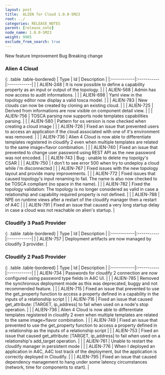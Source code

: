 ```yaml
---
layout: post
title:  ALIEN for Cloud 1.0.0-SM23
root: ../
categories: RELEASE_NOTES
parent: [release_note]
node_name: 1.0.0-SM23
weight: 9985
exclude_from_search: true
---
```





<i class="fa fa-plus text-success"></i> New feature <i class="fa fa-level-up text-primary"></i> Improvement  <i class="fa fa-bug text-danger"></i> Bug <i class="fa fa-exclamation-triangle text-warning"></i> Breaking change


### Alien 4 Cloud



  {: .table .table-bordered}
  | Type        | Id         | Description |
  |:------------|:-----------|:------------|
    |  <i class="fa fa-plus text-success"></i> | ALIEN-248 | It is now possible to define a capability property as an input or output of the topology.  |
    |  <i class="fa fa-plus text-success"></i> | ALIEN-568 | Admin has now access to audit informations.  |
    |  <i class="fa fa-plus text-success"></i> | ALIEN-698 | Yaml view in the topology editor now display a valid tosca model.  |
    |  <i class="fa fa-plus text-success"></i> | ALIEN-783 | New clouds can now be created by cloning an existing cloud.  |
        |  <i class="fa fa-level-up text-primary"></i> | ALIEN-725 | Derived from informations are now visible on component detail view.  |
    |  <i class="fa fa-level-up text-primary"></i> | ALIEN-756 | TOSCA parsing now supports node templates capabilities parsing.  |
      |  <i class="fa fa-bug text-danger"></i> | ALIEN-580 | Pattern for os version is now checked when creating a cloud image  |
    |  <i class="fa fa-bug text-danger"></i> | ALIEN-726 | Fixed an issue that prevented users to access an application if the cloud associated with one of it's environment was removed.  |
    |  <i class="fa fa-bug text-danger"></i> | ALIEN-736 | Alien 4 Cloud is now able to differentiate templates registered in cloudify 2 even when multiple templates are related to the same image+flavor combination.  |
    |  <i class="fa fa-bug text-danger"></i> | ALIEN-740 | Fixed an issue that prevented to change user password using REST API as the new password was not encoded.  |
    |  <i class="fa fa-bug text-danger"></i> | ALIEN-743 | Bug : unable to delete my topolgy's CSAR  |
    |  <i class="fa fa-bug text-danger"></i> | ALIEN-750 | I don't to see error 500 when try to undeploy a cloud while i'm disconnected  |
    |  <i class="fa fa-bug text-danger"></i> | ALIEN-767 | Fixed issues with the new topology layout and provide many improvements.  |
    |  <i class="fa fa-bug text-danger"></i> | ALIEN-772 | Fixed issues that caused topology's input renaming to fail. The name is also now checked to be TOSCA compliant (no space in the name).  |
    |  <i class="fa fa-bug text-danger"></i> | ALIEN-782 | Fixed the topology validation: The topology is no longer considered as valid in case a relationship and capability required property is not defined.  |
    |  <i class="fa fa-bug text-danger"></i> | ALIEN-788 | NPE on runtime views after a restart of the cloudify manager then a restart of A4C  |
    |  <i class="fa fa-bug text-danger"></i> | ALIEN-791 | Fixed an issue that caused a very long startup delay in case a cloud was not reachable on alien's startup.  |
  


### Cloudify 3 PaaS Provider



  {: .table .table-bordered}
  | Type        | Id         | Description |
  |:------------|:-----------|:------------|
        |  <i class="fa fa-level-up text-primary"></i> | ALIEN-757 | Deployment artifacts are now managed by cloudify 3 provider.  |
    


### Cloudify 2 PaaS Provider



  {: .table .table-bordered}
  | Type        | Id         | Description |
  |:------------|:-----------|:------------|
        |  <i class="fa fa-level-up text-primary"></i> | ALIEN-734 | Passwords for cloudify 2 connection are now configured using password type fields in A4C UI.  |
    |  <i class="fa fa-level-up text-primary"></i> | ALIEN-785 | Removed the synchronous deployment mode as this was deprecated, buggy and not recommended feature.  |
      |  <i class="fa fa-bug text-danger"></i> | ALIEN-715 | Fixed an issue that prevented to use the get_property function to access a property defined in a capability in the inputs of a relationship script  |
    |  <i class="fa fa-bug text-danger"></i> | ALIEN-716 | Fixed an issue that caused get_attribute: [TARGET, ip_address] to fail when used on a node's stop operation.  |
    |  <i class="fa fa-bug text-danger"></i> | ALIEN-736 | Alien 4 Cloud is now able to differentiate templates registered in cloudify 2 even when multiple templates are related to the same image+flavor combination.  |
    |  <i class="fa fa-bug text-danger"></i> | ALIEN-749 | Fixed an issue that prevented to use the get_property function to access a property defined in a relationship as the inputs of a relationship script  |
    |  <i class="fa fa-bug text-danger"></i> | ALIEN-753 | Fixed an issue that caused get_attribute: [TARGET, ip_address] to fail when used on a relationship's add_target operation.  |
    |  <i class="fa fa-bug text-danger"></i> | ALIEN-761 | Unable to restart the cloudify manager in persistent mode  |
    |  <i class="fa fa-bug text-danger"></i> | ALIEN-776 | When I deployed an application in A4C, A4C lost track of the deployment, but the application is correctly deployed in Cloudify.  |
    |  <i class="fa fa-bug text-danger"></i> | ALIEN-795 | Fixed an issue that caused dependency management to hang under some latency circumstances (network, time for components to start).  |
  

